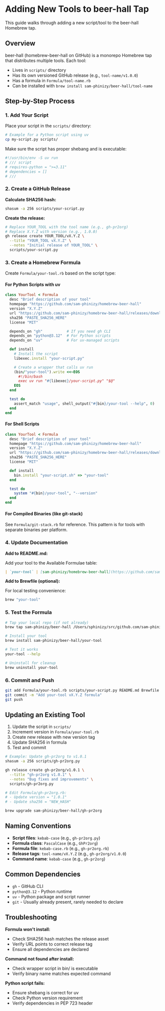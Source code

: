 # Adding New Tools to beer-hall Tap

This guide walks through adding a new script/tool to the beer-hall Homebrew tap.

## Overview

beer-hall (homebrew-beer-hall on GitHub) is a monorepo Homebrew tap that distributes multiple tools. Each tool:
- Lives in `scripts/` directory
- Has its own versioned GitHub release (e.g., `tool-name/v1.0.0`)
- Has a formula in `Formula/tool-name.rb`
- Can be installed with `brew install sam-phinizy/beer-hall/tool-name`

## Step-by-Step Process

### 1. Add Your Script

Place your script in the `scripts/` directory:
```bash
# Example for a Python script using uv
cp my-script.py scripts/
```

Make sure the script has proper shebang and is executable:
```python
#!/usr/bin/env -S uv run
# /// script
# requires-python = ">=3.11"
# dependencies = []
# ///
```

### 2. Create a GitHub Release

**Calculate SHA256 hash:**
```bash
shasum -a 256 scripts/your-script.py
```

**Create the release:**
```bash
# Replace YOUR_TOOL with the tool name (e.g., gh-pr2org)
# Replace X.Y.Z with version (e.g., 1.0.0)
gh release create YOUR_TOOL/vX.Y.Z \
  --title "YOUR_TOOL vX.Y.Z" \
  --notes "Initial release of YOUR_TOOL" \
  scripts/your-script.py
```

### 3. Create a Homebrew Formula

Create `Formula/your-tool.rb` based on the script type:

#### For Python Scripts with uv

```ruby
class YourTool < Formula
  desc "Brief description of your tool"
  homepage "https://github.com/sam-phinizy/homebrew-beer-hall"
  version "X.Y.Z"
  url "https://github.com/sam-phinizy/homebrew-beer-hall/releases/download/your-tool/v#{version}/your-script.py"
  sha256 "PASTE_SHA256_HERE"
  license "MIT"

  depends_on "gh"           # If you need gh CLI
  depends_on "python@3.12"  # For Python scripts
  depends_on "uv"           # For uv-managed scripts

  def install
    # Install the script
    libexec.install "your-script.py"

    # Create a wrapper that calls uv run
    (bin/"your-tool").write <<~EOS
      #!/bin/bash
      exec uv run "#{libexec}/your-script.py" "$@"
    EOS
  end

  test do
    assert_match "usage", shell_output("#{bin}/your-tool --help", 0)
  end
end
```

#### For Shell Scripts

```ruby
class YourTool < Formula
  desc "Brief description of your tool"
  homepage "https://github.com/sam-phinizy/homebrew-beer-hall"
  version "X.Y.Z"
  url "https://github.com/sam-phinizy/homebrew-beer-hall/releases/download/your-tool/v#{version}/your-script.sh"
  sha256 "PASTE_SHA256_HERE"
  license "MIT"

  def install
    bin.install "your-script.sh" => "your-tool"
  end

  test do
    system "#{bin}/your-tool", "--version"
  end
end
```

#### For Compiled Binaries (like git-stack)

See `Formula/git-stack.rb` for reference. This pattern is for tools with separate binaries per platform.

### 4. Update Documentation

**Add to README.md:**

Add your tool to the Available Formulae table:
```markdown
| `your-tool` | [sam-phinizy/homebrew-beer-hall](https://github.com/sam-phinizy/homebrew-beer-hall) | Brief description |
```

**Add to Brewfile (optional):**

For local testing convenience:
```ruby
brew "your-tool"
```

### 5. Test the Formula

```bash
# Tap your local repo (if not already)
brew tap sam-phinizy/beer-hall /Users/sphinizy/src/github.com/sam-phinizy/beer-hall

# Install your tool
brew install sam-phinizy/beer-hall/your-tool

# Test it works
your-tool --help

# Uninstall for cleanup
brew uninstall your-tool
```

### 6. Commit and Push

```bash
git add Formula/your-tool.rb scripts/your-script.py README.md Brewfile
git commit -m "Add your-tool vX.Y.Z formula"
git push
```

## Updating an Existing Tool

1. Update the script in `scripts/`
2. Increment version in `Formula/your-tool.rb`
3. Create new release with new version tag
4. Update SHA256 in formula
5. Test and commit

```bash
# Example: Update gh-pr2org to v1.0.1
shasum -a 256 scripts/gh-pr2org.py

gh release create gh-pr2org/v1.0.1 \
  --title "gh-pr2org v1.0.1" \
  --notes "Bug fixes and improvements" \
  scripts/gh-pr2org.py

# Edit Formula/gh-pr2org.rb:
# - Update version = "1.0.1"
# - Update sha256 = "NEW_HASH"

brew upgrade sam-phinizy/beer-hall/gh-pr2org
```

## Naming Conventions

- **Script files**: `kebab-case` (e.g., `gh-pr2org.py`)
- **Formula class**: `PascalCase` (e.g., `GhPr2org`)
- **Formula file**: `kebab-case.rb` (e.g., `gh-pr2org.rb`)
- **Release tags**: `tool-name/vX.Y.Z` (e.g., `gh-pr2org/v1.0.0`)
- **Command name**: `kebab-case` (e.g., `gh-pr2org`)

## Common Dependencies

- `gh` - GitHub CLI
- `python@3.12` - Python runtime
- `uv` - Python package and script runner
- `git` - Usually already present, rarely needed to declare

## Troubleshooting

**Formula won't install:**
- Check SHA256 hash matches the release asset
- Verify URL points to correct release tag
- Ensure all dependencies are declared

**Command not found after install:**
- Check wrapper script in bin/ is executable
- Verify binary name matches expected command

**Python script fails:**
- Ensure shebang is correct for uv
- Check Python version requirement
- Verify dependencies in PEP 723 header
